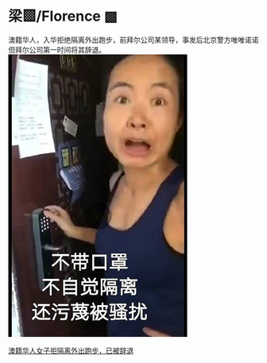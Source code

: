 # 梁▩/Florence ▩

澳籍华人，入华拒绝隔离外出跑步，前拜尔公司某领导，事发后北京警方唯唯诺诺但拜尔公司第一时间将其辞退。
![](https://github.com/gongzhi250/sb250/blob/master/3_1.jpg?raw=true)

[澳籍华人女子拒隔离外出跑步，已被辞退](https://www.bilibili.com/video/av97104424 "澳籍华人女子拒隔离外出跑步，已被辞退")
